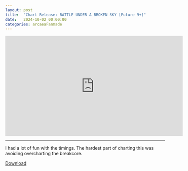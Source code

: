 ```yaml
---
layout: post
title:  "Chart Release: BATTLE UNDER A BROKEN SKY [Future 9+]"
date:   2024-10-02 00:00:00
categories: arcaeaFanmade
---
```


<iframe width="560" height="315" src="https://www.youtube.com/embed/AKGxY0Jk8Tw?si=_02N9QhhQMaain32" title="YouTube video player" frameborder="0" allow="accelerometer; autoplay; clipboard-write; encrypted-media; gyroscope; picture-in-picture; web-share" referrerpolicy="strict-origin-when-cross-origin" allowfullscreen></iframe>

___

I had a lot of fun with the timings. The hardest part of charting this was avoiding overcharting the breakcore.

[Download](https://gitlab.com/renjian-buchai/dl/-/raw/main/Arccreate-charts/battleUnderABrokenSky/segfault.battleUnderABrokenSky.arcpkg?inline=false)
